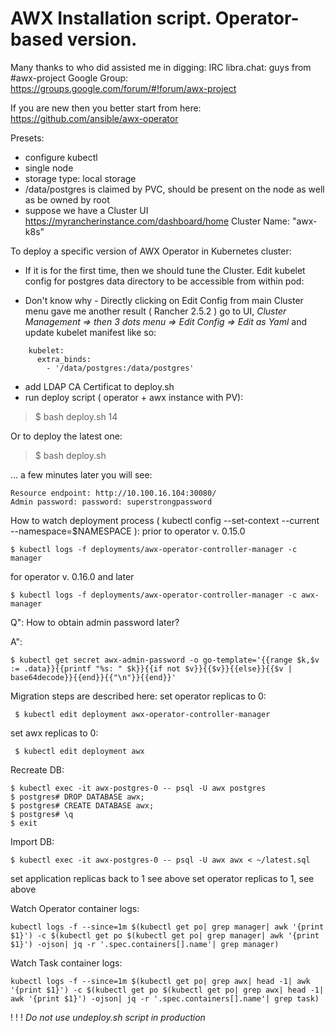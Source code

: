 # AWX Installation script. Operator-based version.
Many thanks to who did assisted me in digging:
IRC libra.chat: guys from #awx-project 
Google Group: https://groups.google.com/forum/#!forum/awx-project

If you are new then you better start from here: https://github.com/ansible/awx-operator

Presets:
- configure kubectl
- single node
- storage type: local storage
- /data/postgres is claimed by PVC, should be present on the node as well as be owned by root
- suppose we have a Cluster UI https://myrancherinstance.com/dashboard/home    Cluster Name: "awx-k8s"

To deploy a specific version of AWX Operator in Kubernetes cluster:

- If it is for the first time, then we should tune the Cluster.
Edit kubelet config for postgres data directory to be accessible from within pod:
* Don't know why - Directly clicking on Edit Config from main Cluster menu gave me another result ( Rancher 2.5.2 )
 go to UI, _Cluster Management => then 3 dots menu => Edit Config => Edit as Yaml_ and update kubelet manifest like so:

```
    kubelet:
      extra_binds:
        - '/data/postgres:/data/postgres'
```

- add LDAP CA Certificat to deploy.sh
- run deploy script ( operator + awx instance with PV):

> $ bash deploy.sh 14

Or to deploy the latest one:

> $ bash deploy.sh

... a few minutes later you will see:

```
Resource endpoint: http://10.100.16.104:30080/
Admin password: password: superstrongpassword
```

How to watch deployment process ( kubectl config --set-context --current --namespace=$NAMESPACE ):
prior to operator v. 0.15.0

```
$ kubectl logs -f deployments/awx-operator-controller-manager -c manager 
```

for operator v. 0.16.0 and later

```
$ kubectl logs -f deployments/awx-operator-controller-manager -c awx-manager 
```

Q": How to obtain admin password later?

A":
```
$ kubectl get secret awx-admin-password -o go-template='{{range $k,$v := .data}}{{printf "%s: " $k}}{{if not $v}}{{$v}}{{else}}{{$v | base64decode}}{{end}}{{"\n"}}{{end}}'
```

Migration steps are described here: 
set operator replicas to 0:
```
 $ kubectl edit deployment awx-operator-controller-manager
```

set awx replicas to 0:
```
 $ kubectl edit deployment awx
```

Recreate DB:
```
$ kubectl exec -it awx-postgres-0 -- psql -U awx postgres
$ postgres# DROP DATABASE awx;
$ postgres# CREATE DATABASE awx;
$ postgres# \q
$ exit
```

Import DB:
```
$ kubectl exec -it awx-postgres-0 -- psql -U awx awx < ~/latest.sql
```

set application replicas back to 1 see above
set operator replicas to 1, see above

Watch Operator container logs:
```
kubectl logs -f --since=1m $(kubectl get po| grep manager| awk '{print $1}') -c $(kubectl get po $(kubectl get po| grep manager| awk '{print $1}') -ojson| jq -r '.spec.containers[].name'| grep manager)
```

Watch Task container logs:
```
kubectl logs -f --since=1m $(kubectl get po| grep awx| head -1| awk '{print $1}') -c $(kubectl get po $(kubectl get po| grep awx| head -1| awk '{print $1}') -ojson| jq -r '.spec.containers[].name'| grep task)
```

! ! ! _Do not use *undeploy.sh* script in production_
